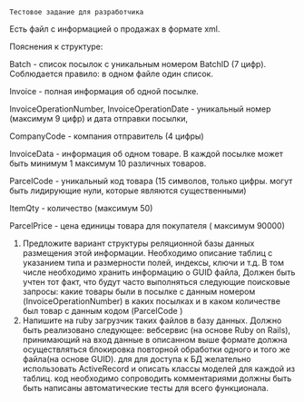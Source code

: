     Тестовое задание для разработчика

Есть файл с информацией о продажах в формате xml.

Пояснения к структуре:

Batch - список посылок с уникальным номером BatchID (7 цифр). Соблюдается правило: в одном файле один список.

Invoice - полная информация об одной посылке.

InvoiceOperationNumber, InvoiceOperationDate - уникальный номер (максимум 9 цифр) и дата отправки посылки,

CompanyCode - компания отправитель (4 цифры)

InvoiceData - информация об одном товаре. В каждой посылке может быть минимум 1 максимум 10 различных товаров.

ParcelCode - уникальный код товара (15 символов, только цифры. могут быть лидирующие нули, которые являются
существенными)

ItemQty - количество (максимум 50)

ParcelPrice - цена единицы товара для покупателя ( максимум 90000)

1) Предложите вариант структуры реляционной базы данных размещения этой информации. Необходимо описание таблиц с указанием
   типа и размерности полей, индексы, ключи и т.д.
   В том числе необходимо хранить информацию о GUID файла,
   Должен быть учтен тот факт, что будут часто выполняться следующие поисковые запросы:
   какие товары были в посылке с данным номером (InvoiceOperationNumber)
   в каких посылках и в каком количестве был товар с данным кодом (ParcelCode )
2) Напишите на ruby загрузчик таких файлов в базу данных. Должно быть реализовано следующее:
   вебсервис (на основе Ruby on Rails), принимающий на вход данные в описанном выше формате
   должна осуществляться блокировка повторной обработки одного и того же файла(на основе GUID).
   для для доступа к БД желательно использовать ActiveRecord и описать классы моделей для каждой из таблиц.
   код необходимо сопроводить комментариями
   должны быть быть написаны автоматические тесты для всего функционала.